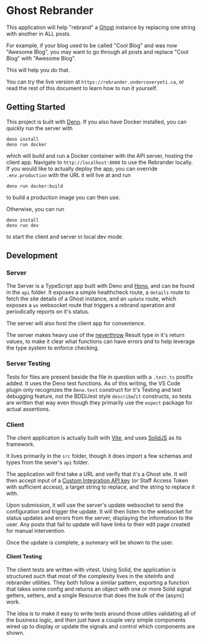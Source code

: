 # Ghost Rebrander

This application will help "rebrand" a [Ghost](https://ghost.org/) instance by
replacing one string with another in ALL posts.

For example, if your blog used to be called "Cool Blog" and was now "Awesome
Blog", you may want to go through all posts and replace "Cool Blog" with
"Awesome Blog".

This will help you do that.

You can try the live version at `https://rebrander.undercoveryeti.ca`, or read
the rest of this document to learn how to run it yourself.

## Getting Started

This project is built with [Deno](https://deno.com/). If you also have Docker
installed, you can quickly run the server with

```
deno install
deno run docker
```

which will build and run a Docker container with the API server, hosting the
client app. Navigate to `http://localhost:8000` to use the Rebrander locally. If
you would like to actually deploy the app, you can override `.env.production`
with the URL it will live at and run

```
deno run docker:build
```

to build a production image you can then use.

Otherwise, you can run

```
deno install
deno run dev
```

to start the client and server in local dev mode.

## Development

### Server

The Server is a TypeScript app built with Deno and [Hono](https://hono.dev/),
and can be found in the `api` folder. It exposes a simple healthcheck route, a
`details` route to fetch the site details of a Ghost instance, and an `update`
route, which exposes a `ws` websocket route that triggers a rebrand operation
and periodically reports on it's status.

The server will also host the client app for convenience.

The server makes heavy use of the
[neverthrow](https://github.com/supermacro/neverthrow) Result type in it's
return values, to make it clear what functions can have errors and to help
leverage the type system to enforce checking.

### Server Testing

Tests for files are present beside the file in question with a `.test.ts`
postfix added. It uses the Deno test functions. As of this writing, the VS Code
plugin only recognizes the `Deno.test` construct for it's Testing and test
debugging feature, not the BDD/Jest style `describe`/`it` constructs, so tests
are written that way even though they primarily use the `expect` package for
actual assertions.

### Client

The client application is actually built with [Vite](https://vite.dev/), and
uses [SolidJS](https://www.solidjs.com/) as its framework.

It lives primarily in the `src` folder, though it does import a few schemas and
types from the sever's `api` folder.

The application will first take a URL and verify that it's a Ghost site. It will
then accept input of a
[Custom Integration API key](https://ghost.org/integrations/custom-integrations/)
(or Staff Access Token with sufficient access), a target string to replace, and
the string to replace it with.

Upon submission, it will use the server's update websocket to send the
configuration and trigger the update. It will then listen to the websocket for
status updates and errors from the server, displaying the information to the
user. Any posts that fail to update will have links to their edit page created
for manual intervention.

Once the update is complete, a summary will be shown to the user.

#### Client Testing

The client tests are written with vitest. Using Solid, the application is
structured such that most of the complexity lives in the siteInfo and rebrander
utilities. They both follow a similar pattern, exporting a function that takes
some config and returns an object with one or more Solid signal getters,
setters, and a single Resource that does the bulk of the (async) work.

The idea is to make it easy to write tests around those utilies validating all
of the business logic, and then just have a couple very simple components wired
up to display or update the signals and control which components are shown.
